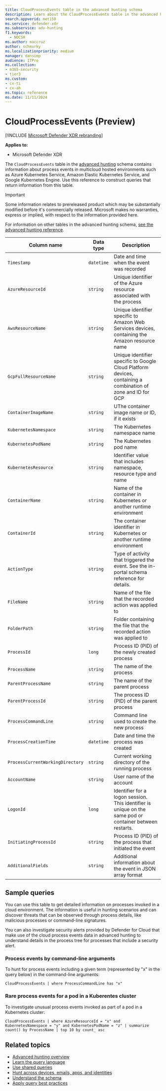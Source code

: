 ```yaml
---
title: CloudProcessEvents table in the advanced hunting schema
description: Learn about the CloudProcessEvents table in the advanced hunting schema, which contains information about process events in multicloud hosted environments.
search.appverid: met150
ms.service: defender-xdr
ms.subservice: adv-hunting
f1.keywords:
  - NOCSH
ms.author: maccruz
author: schmurky
ms.localizationpriority: medium
manager: dansimp
audience: ITPro
ms.collection: 
- m365-security
- tier3
ms.custom: 
- cx-ti
- cx-ah
ms.topic: reference
ms.date: 11/11/2024
---
```


# CloudProcessEvents (Preview)

[!INCLUDE [Microsoft Defender XDR rebranding](../includes/microsoft-defender.md)]

**Applies to:**
- Microsoft Defender XDR

The `CloudProcessEvents` table in the [advanced hunting](advanced-hunting-overview.md) schema contains information about process events in multicloud hosted environments such as Azure Kubernetes Service, Amazon Elastic Kubernetes Service, and Google Kubernetes Engine. Use this reference to construct queries that return information from this table.

> [!IMPORTANT]
> Some information relates to prereleased product which may be substantially modified before it's commercially released. Microsoft makes no warranties, express or implied, with respect to the information provided here.

For information on other tables in the advanced hunting schema, [see the advanced hunting reference](advanced-hunting-schema-tables.md).

| Column name | Data type | Description |
|-------------|-----------|-------------|
| `Timestamp` | `datetime` | Date and time when the event was recorded |
| `AzureResourceId` | `string` | 	Unique identifier of the Azure resource associated with the process |
| `AwsResourceName` | `string` | Unique identifier specific to Amazon Web Services devices, containing the Amazon resource name|
| `GcpFullResourceName` | `string` | Unique identifier specific to Google Cloud Platform devices, containing a combination of zone and ID for GCP |
| `ContainerImageName` | `string` | UThe container image name or ID, if it exists |
| `KubernetesNamespace` | `string` | The Kubernetes namespace name |
| `KubernetesPodName` | `string` | The Kubernetes pod name | 	
| `KubernetesResource` | `string` | Identifier value that includes namespace, resource type and name | 	 
| `ContainerName` | `string` | Name of the container in Kubernetes or another runtime environment | 	 
| `ContainerId`	 | `string` | The container identifier in Kubernetes or another runtime environment|  	 
| `ActionType` | `string` | Type of activity that triggered the event. See the in-portal schema reference for details.| 	 
| `FileName` | `string` | Name of the file that the recorded action was applied to | 	 
| `FolderPath` | `string` | Folder containing the file that the recorded action was applied to| 	 
| `ProcessId` | `long` | Process ID (PID) of the newly created process | 	 
| `ProcessName` | `string` | The name of the process  | 	 
| `ParentProcessName` | `string` | The name of the parent process | 	 
| `ParentProcessId` | `string` | The process ID (PID) of the parent process| 	 
| `ProcessCommandLine` | `string` | Command line used to create the new process| 	 
| `ProcessCreationTime` | `datetime` | Date and time the process was created | 	 
| `ProcessCurrentWorkingDirectory` | `string` | Current working directory of the running process | 	 
| `AccountName` | `string` | User name of the account | 	 
| `LogonId` | `long` | Identifier for a logon session. This identifier is unique on the same pod or container between restarts.	| 	 
| `InitiatingProcessId` | `string` | Process ID (PID) of the process that initiated the event | 	 
| `AdditionalFields` | `string` | Additional information about the event in JSON array format | 	 


## Sample queries

You can use this table to get detailed information on processes invoked in a cloud environment. The information is useful in hunting scenarios and can discover threats that can be observed through process details, like malicious processes or command-line signatures. 

You can also investigate security alerts provided by Defender for Cloud that make use of the cloud process events data in advanced hunting to understand details in the process tree for processes that include a security alert.

### Process events by command-line arguments
To hunt for process events including a given term (represented by "x" in the query below) in the command-line arguments:

```kusto
CloudProcessEvents | where ProcessCommandLine has "x"
```

### Rare process events for a pod in a Kuberentes cluster
To investigate unusual process events invoked as part of a pod in a Kubernetes cluster: 

```kusto
CloudProcessEvents | where AzureResourceId = "x" and KubernetesNamespace = "y" and KubernetesPodName = "z" | summarize count() by ProcessName | top 10 by count_ asc
```

## Related topics

- [Advanced hunting overview](advanced-hunting-overview.md)
- [Learn the query language](advanced-hunting-query-language.md)
- [Use shared queries](advanced-hunting-shared-queries.md)
- [Hunt across devices, emails, apps, and identities](advanced-hunting-query-emails-devices.md)
- [Understand the schema](advanced-hunting-schema-tables.md)
- [Apply query best practices](advanced-hunting-best-practices.md)

